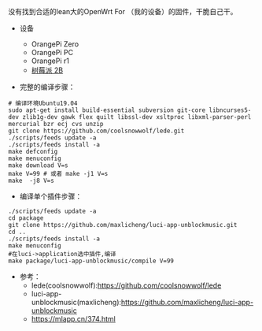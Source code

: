没有找到合适的lean大的OpenWrt For （我的设备）的固件，干脆自己干。
- 设备
  - OrangePi Zero 
  - OrangePi PC 
  - OrangePi r1
  - [树莓派 2B](https://mlapp.cn/369.html)

  
- 完整的编译步骤：
```
# 编译环境Ubuntu19.04
sudo apt-get install build-essential subversion git-core libncurses5-dev zlib1g-dev gawk flex quilt libssl-dev xsltproc libxml-parser-perl mercurial bzr ecj cvs unzip
git clone https://github.com/coolsnowwolf/lede.git
./scripts/feeds update -a
./scripts/feeds install -a
make defconfig
make menuconfig
make download V=s
make V=99 # 或者 make -j1 V=s
make  -j8 V=s
```

- 编译单个插件步骤：
```
./scripts/feeds update -a 
cd package
git clone https://github.com/maxlicheng/luci-app-unblockmusic.git
cd ..
./scripts/feeds install -a
make menuconfig
#在luci->application选中插件,编译
make package/luci-app-unblockmusic/compile V=99
```

- 参考：
  - lede(coolsnowwolf):https://github.com/coolsnowwolf/lede
  - luci-app-unblockmusic(maxlicheng):https://github.com/maxlicheng/luci-app-unblockmusic
  - https://mlapp.cn/374.html
